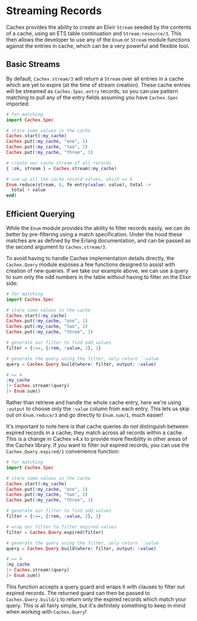 # Streaming Records

Cachex provides the ability to create an Elixir `Stream` seeded by the contents of a cache, using an ETS table continuation and `Stream.resource/3`. This then allows the developer to use any of the `Enum` or `Stream` module functions against the entries in cache, which can be a very powerful and flexible tool.

## Basic Streams

By default, `Cachex.stream/3` will return a `Stream` over all entries in a cache which are yet to expire (at the time of stream creation). These cache entries will be streamed as `Cachex.Spec.entry` records, so you can use pattern matching to pull any of the entry fields assuming you have `Cachex.Spec` imported:

```elixir
# for matching
import Cachex.Spec

# store some values in the cache
Cachex.start(:my_cache)
Cachex.put(:my_cache, "one", 1)
Cachex.put(:my_cache, "two", 2)
Cachex.put(:my_cache, "three", 3)

# create our cache stream of all records
{ :ok, stream } = Cachex.stream(:my_cache)

# sum up all the cache record values, which == 6
Enum.reduce(stream, 0, fn entry(value: value), total ->
  total + value
end)
```

## Efficient Querying

While the `Enum` module provides the ability to filter records easily, we can do better by pre-filtering using a match specification. Under the hood these matches are as defined by the Erlang documentation, and can be passed as the second argument to `Cachex.stream/3`.

To avoid having to handle Cachex implementation details directly, the `Cachex.Query` module exposes a few functions designed to assist with creation of new queries. If we take our example above, we can use a query to sum only the odd numbers in the table without having to filter on the Elixir side:

```elixir
# for matching
import Cachex.Spec

# store some values in the cache
Cachex.start(:my_cache)
Cachex.put(:my_cache, "one", 1)
Cachex.put(:my_cache, "two", 2)
Cachex.put(:my_cache, "three", 3)

# generate our filter to find odd values
filter = {:==, {:rem, :value, 2}, 1}

# generate the query using the filter, only return `:value
query = Cachex.Query.build(where: filter, output: :value)

# == 4
:my_cache
|> Cachex.stream!(query)
|> Enum.sum()
```

Rather than retrieve and handle the whole cache entry, here we're using `:output` to choose only the `:value` column from each entry. This lets us skip out on `Enum.reduce/3` and go directly to `Enum.sum/1`, much easier!

It's important to note here is that cache queries do *not* distinguish between expired records in a cache; they match across all records within a cache. This is a change in Cachex v4.x to provide more flexibility in other areas of the Cachex library. If you want to filter out expired records, you can use the `Cachex.Query.expired/1` convenience function:

```elixir
# for matching
import Cachex.Spec

# store some values in the cache
Cachex.start(:my_cache)
Cachex.put(:my_cache, "one", 1)
Cachex.put(:my_cache, "two", 2)
Cachex.put(:my_cache, "three", 3)

# generate our filter to find odd values
filter = {:==, {:rem, :value, 2}, 1}

# wrap our filter to filter expired values
filter = Cachex.Query.expired(filter)

# generate the query using the filter, only return `:value
query = Cachex.Query.build(where: filter, output: :value)

# == 4
:my_cache
|> Cachex.stream!(query)
|> Enum.sum()
```

This function accepts a query guard and wraps it with clauses to filter out expired records. The returned guard can then be passed to `Cachex.Query.build/1` to return only the expired records which match your query. This is all fairly simple, but it's definitely something to keep in mind when working with `Cachex.Query`!

